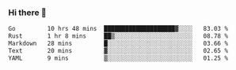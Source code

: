 ### Hi there 👋

<!--
**yeya24/yeya24** is a ✨ _special_ ✨ repository because its `README.md` (this file) appears on your GitHub profile.

Here are some ideas to get you started:

- 🔭 I’m currently working on ...
- 🌱 I’m currently learning ...
- 👯 I’m looking to collaborate on ...
- 🤔 I’m looking for help with ...
- 💬 Ask me about ...
- 📫 How to reach me: ...
- 😄 Pronouns: ...
- ⚡ Fun fact: ...
-->

<!--START_SECTION:waka-->

```txt
Go         10 hrs 48 mins  ████████████████████▓░░░░   83.03 %
Rust       1 hr 8 mins     ██▒░░░░░░░░░░░░░░░░░░░░░░   08.78 %
Markdown   28 mins         █░░░░░░░░░░░░░░░░░░░░░░░░   03.66 %
Text       20 mins         ▓░░░░░░░░░░░░░░░░░░░░░░░░   02.65 %
YAML       9 mins          ▒░░░░░░░░░░░░░░░░░░░░░░░░   01.25 %
```

<!--END_SECTION:waka-->
